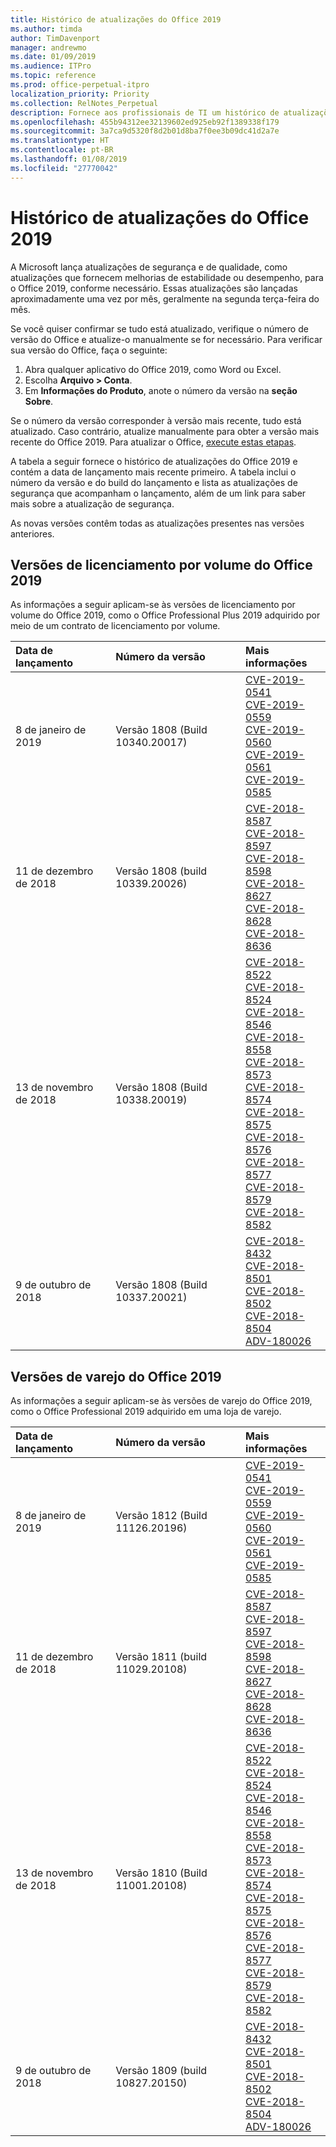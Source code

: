 ```yaml
---
title: Histórico de atualizações do Office 2019
ms.author: timda
author: TimDavenport
manager: andrewmo
ms.date: 01/09/2019
ms.audience: ITPro
ms.topic: reference
ms.prod: office-perpetual-itpro
localization_priority: Priority
ms.collection: RelNotes_Perpetual
description: Fornece aos profissionais de TI um histórico de atualizações para versões permanentes do Office 2019 que usam Clique para Executar
ms.openlocfilehash: 455b94312ee32139602ed925eb92f1389338f179
ms.sourcegitcommit: 3a7ca9d5320f8d2b01d8ba7f0ee3b09dc41d2a7e
ms.translationtype: HT
ms.contentlocale: pt-BR
ms.lasthandoff: 01/08/2019
ms.locfileid: "27770042"
---
```

# <a name="update-history-for-office-2019"></a>Histórico de atualizações do Office 2019

A Microsoft lança atualizações de segurança e de qualidade, como atualizações que fornecem melhorias de estabilidade ou desempenho, para o Office 2019, conforme necessário. Essas atualizações são lançadas aproximadamente uma vez por mês, geralmente na segunda terça-feira do mês.

Se você quiser confirmar se tudo está atualizado, verifique o número de versão do Office e atualize-o manualmente se for necessário. Para verificar sua versão do Office, faça o seguinte:

  1.    Abra qualquer aplicativo do Office 2019, como Word ou Excel.
  2.    Escolha **Arquivo > Conta**.
  3.    Em **Informações do Produto**, anote o número da versão na **seção Sobre**.

Se o número da versão corresponder à versão mais recente, tudo está atualizado. Caso contrário, atualize manualmente para obter a versão mais recente do Office 2019. Para atualizar o Office, [execute estas etapas](https://support.office.com/article/2ab296f3-7f03-43a2-8e50-46de917611c5).


A tabela a seguir fornece o histórico de atualizações do Office 2019 e contém a data de lançamento mais recente primeiro. A tabela inclui o número da versão e do build do lançamento e lista as atualizações de segurança que acompanham o lançamento, além de um link para saber mais sobre a atualização de segurança.

As novas versões contêm todas as atualizações presentes nas versões anteriores.

## <a name="volume-licensed-versions-of-office-2019"></a>Versões de licenciamento por volume do Office 2019
As informações a seguir aplicam-se às versões de licenciamento por volume do Office 2019, como o Office Professional Plus 2019 adquirido por meio de um contrato de licenciamento por volume.

  
|**Data de lançamento**|**Número da versão**|**Mais informações**|
|:-----|:-----|:-----|
|8 de janeiro de 2019   |Versão 1808 (Build 10340.20017)  |[CVE-2019-0541](https://portal.msrc.microsoft.com/pt-BR/security-guidance/advisory/CVE-2019-0541) <br/> [CVE-2019-0559](https://portal.msrc.microsoft.com/pt-BR/security-guidance/advisory/CVE-2019-0559) <br/> [CVE-2019-0560](https://portal.msrc.microsoft.com/pt-BR/security-guidance/advisory/CVE-2019-0560) <br/> [CVE-2019-0561](https://portal.msrc.microsoft.com/pt-BR/security-guidance/advisory/CVE-2019-0561) <br/> [CVE-2019-0585](https://portal.msrc.microsoft.com/pt-BR/security-guidance/advisory/CVE-2019-0585) <br/> |
|11 de dezembro de 2018   |Versão 1808 (build 10339.20026)  |[CVE-2018-8587](https://portal.msrc.microsoft.com/pt-BR/security-guidance/advisory/CVE-2018-8587) <br/> [CVE-2018-8597](https://portal.msrc.microsoft.com/pt-BR/security-guidance/advisory/CVE-2018-8597) <br/> [CVE-2018-8598](https://portal.msrc.microsoft.com/pt-BR/security-guidance/advisory/CVE-2018-8598) <br/> [CVE-2018-8627](https://portal.msrc.microsoft.com/pt-BR/security-guidance/advisory/CVE-2018-8627) <br/> [CVE-2018-8628](https://portal.msrc.microsoft.com/pt-BR/security-guidance/advisory/CVE-2018-8628) <br/> [CVE-2018-8636](https://portal.msrc.microsoft.com/pt-BR/security-guidance/advisory/CVE-2018-8636) <br/>|
|13 de novembro de 2018   |Versão 1808 (Build 10338.20019)  |[CVE-2018-8522](https://portal.msrc.microsoft.com/pt-BR/security-guidance/advisory/CVE-2018-8522) <br/> [CVE-2018-8524](https://portal.msrc.microsoft.com/pt-BR/security-guidance/advisory/CVE-2018-8524) <br/> [CVE-2018-8546](https://portal.msrc.microsoft.com/pt-BR/security-guidance/advisory/CVE-2018-8546) <br/> [CVE-2018-8558](https://portal.msrc.microsoft.com/pt-BR/security-guidance/advisory/CVE-2018-8558) <br/> [CVE-2018-8573](https://portal.msrc.microsoft.com/pt-BR/security-guidance/advisory/CVE-2018-8573) <br/> [CVE-2018-8574](https://portal.msrc.microsoft.com/pt-BR/security-guidance/advisory/CVE-2018-8574) <br/> [CVE-2018-8575](https://portal.msrc.microsoft.com/pt-BR/security-guidance/advisory/CVE-2018-8575) <br/> [CVE-2018-8576](https://portal.msrc.microsoft.com/pt-BR/security-guidance/advisory/CVE-2018-8576) <br/> [CVE-2018-8577](https://portal.msrc.microsoft.com/pt-BR/security-guidance/advisory/CVE-2018-8577) <br/> [CVE-2018-8579](https://portal.msrc.microsoft.com/pt-BR/security-guidance/advisory/CVE-2018-8579) <br/> [CVE-2018-8582](https://portal.msrc.microsoft.com/pt-BR/security-guidance/advisory/CVE-2018-8582) <br/>|
|9 de outubro de 2018   |Versão 1808 (Build 10337.20021)  |[CVE-2018-8432](https://portal.msrc.microsoft.com/pt-BR/security-guidance/advisory/CVE-2018-8432) <br/> [CVE-2018-8501](https://portal.msrc.microsoft.com/pt-BR/security-guidance/advisory/CVE-2018-8501) <br/> [CVE-2018-8502](https://portal.msrc.microsoft.com/pt-BR/security-guidance/advisory/CVE-2018-8502) <br/> [CVE-2018-8504](https://portal.msrc.microsoft.com/pt-BR/security-guidance/advisory/CVE-2018-8504) <br/> [ADV-180026](https://portal.msrc.microsoft.com/pt-BR/security-guidance/advisory/ADV180026) <br/>|

## <a name="retail-versions-of-office-2019"></a>Versões de varejo do Office 2019
As informações a seguir aplicam-se às versões de varejo do Office 2019, como o Office Professional 2019 adquirido em uma loja de varejo.

|**Data de lançamento**|**Número da versão**|**Mais informações**|
|:-----|:-----|:-----|
|8 de janeiro de 2019   |Versão 1812 (Build 11126.20196)  |[CVE-2019-0541](https://portal.msrc.microsoft.com/pt-BR/security-guidance/advisory/CVE-2019-0541) <br/> [CVE-2019-0559](https://portal.msrc.microsoft.com/pt-BR/security-guidance/advisory/CVE-2019-0559) <br/> [CVE-2019-0560](https://portal.msrc.microsoft.com/pt-BR/security-guidance/advisory/CVE-2019-0560) <br/> [CVE-2019-0561](https://portal.msrc.microsoft.com/pt-BR/security-guidance/advisory/CVE-2019-0561) <br/> [CVE-2019-0585](https://portal.msrc.microsoft.com/pt-BR/security-guidance/advisory/CVE-2019-0585) <br/> |
|11 de dezembro de 2018   |Versão 1811 (build 11029.20108)  |[CVE-2018-8587](https://portal.msrc.microsoft.com/pt-BR/security-guidance/advisory/CVE-2018-8587) <br/> [CVE-2018-8597](https://portal.msrc.microsoft.com/pt-BR/security-guidance/advisory/CVE-2018-8597) <br/> [CVE-2018-8598](https://portal.msrc.microsoft.com/pt-BR/security-guidance/advisory/CVE-2018-8598) <br/> [CVE-2018-8627](https://portal.msrc.microsoft.com/pt-BR/security-guidance/advisory/CVE-2018-8627) <br/> [CVE-2018-8628](https://portal.msrc.microsoft.com/pt-BR/security-guidance/advisory/CVE-2018-8628) <br/> [CVE-2018-8636](https://portal.msrc.microsoft.com/pt-BR/security-guidance/advisory/CVE-2018-8636) <br/>|
|13 de novembro de 2018   |Versão 1810 (Build 11001.20108)  |[CVE-2018-8522](https://portal.msrc.microsoft.com/pt-BR/security-guidance/advisory/CVE-2018-8522) <br/> [CVE-2018-8524](https://portal.msrc.microsoft.com/pt-BR/security-guidance/advisory/CVE-2018-8524) <br/> [CVE-2018-8546](https://portal.msrc.microsoft.com/pt-BR/security-guidance/advisory/CVE-2018-8546) <br/> [CVE-2018-8558](https://portal.msrc.microsoft.com/pt-BR/security-guidance/advisory/CVE-2018-8558) <br/> [CVE-2018-8573](https://portal.msrc.microsoft.com/pt-BR/security-guidance/advisory/CVE-2018-8573) <br/> [CVE-2018-8574](https://portal.msrc.microsoft.com/pt-BR/security-guidance/advisory/CVE-2018-8574) <br/> [CVE-2018-8575](https://portal.msrc.microsoft.com/pt-BR/security-guidance/advisory/CVE-2018-8575) <br/> [CVE-2018-8576](https://portal.msrc.microsoft.com/pt-BR/security-guidance/advisory/CVE-2018-8576) <br/> [CVE-2018-8577](https://portal.msrc.microsoft.com/pt-BR/security-guidance/advisory/CVE-2018-8577) <br/> [CVE-2018-8579](https://portal.msrc.microsoft.com/pt-BR/security-guidance/advisory/CVE-2018-8579) <br/> [CVE-2018-8582](https://portal.msrc.microsoft.com/pt-BR/security-guidance/advisory/CVE-2018-8582) <br/>|
|9 de outubro de 2018   |Versão 1809 (build 10827.20150)  |[CVE-2018-8432](https://portal.msrc.microsoft.com/pt-BR/security-guidance/advisory/CVE-2018-8432) <br/> [CVE-2018-8501](https://portal.msrc.microsoft.com/pt-BR/security-guidance/advisory/CVE-2018-8501) <br/> [CVE-2018-8502](https://portal.msrc.microsoft.com/pt-BR/security-guidance/advisory/CVE-2018-8502) <br/> [CVE-2018-8504](https://portal.msrc.microsoft.com/pt-BR/security-guidance/advisory/CVE-2018-8504) <br/> [ADV-180026](https://portal.msrc.microsoft.com/pt-BR/security-guidance/advisory/ADV180026) <br/>|
